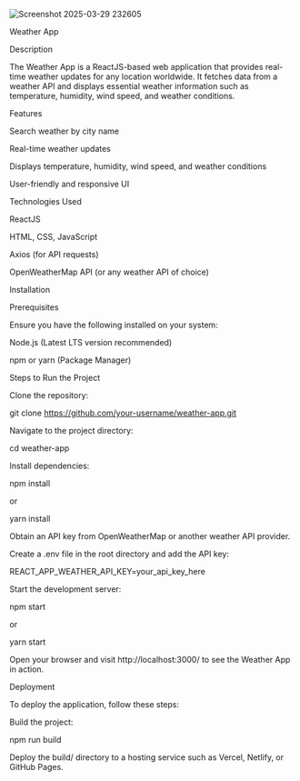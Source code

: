 ![Screenshot 2025-03-29 232605](https://github.com/user-attachments/assets/1bb50d5f-c2e6-440b-8c61-dfce5f0561e4)

Weather App

Description

The Weather App is a ReactJS-based web application that provides real-time weather updates for any location worldwide. It fetches data from a weather API and displays essential weather information such as temperature, humidity, wind speed, and weather conditions.

Features

Search weather by city name

Real-time weather updates

Displays temperature, humidity, wind speed, and weather conditions

User-friendly and responsive UI

Technologies Used

ReactJS

HTML, CSS, JavaScript

Axios (for API requests)

OpenWeatherMap API (or any weather API of choice)

Installation

Prerequisites

Ensure you have the following installed on your system:

Node.js (Latest LTS version recommended)

npm or yarn (Package Manager)

Steps to Run the Project

Clone the repository:

git clone https://github.com/your-username/weather-app.git

Navigate to the project directory:

cd weather-app

Install dependencies:

npm install

or

yarn install

Obtain an API key from OpenWeatherMap or another weather API provider.

Create a .env file in the root directory and add the API key:

REACT_APP_WEATHER_API_KEY=your_api_key_here

Start the development server:

npm start

or

yarn start

Open your browser and visit http://localhost:3000/ to see the Weather App in action.

Deployment

To deploy the application, follow these steps:

Build the project:

npm run build

Deploy the build/ directory to a hosting service such as Vercel, Netlify, or GitHub Pages.
